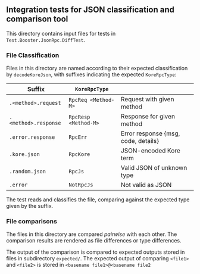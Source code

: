## Integration tests for JSON classification and comparison tool

This directory contains input files for tests in
`Test.Booster.JsonRpc.DiffTest`.

### File Classification

Files in this directory are named according to their expected
classification by `decodeKoreJson`, with suffixes indicating the
expected `KoreRpcType`:

| Suffix               | `KoreRpcType`        |                                     |
|----------------------|----------------------|-------------------------------------|
| `.<method>.request`  | `RpcReq <Method-M>`  | Request with given method           |
| `.<method>.response` | `RpcResp <Method-M>` | Response for given method           |
| `.error.response`    | `RpcErr`             | Error response {msg, code, details} |
| `.kore.json`         | `RpcKore`            | JSON-encoded Kore term              |
| `.random.json`       | `RpcJs`              | Valid JSON of unknown type          |
| `.error`             | `NotRpcJs`           | Not valid as JSON                   |

The test reads and classifies the file, comparing against the expected
type given by the suffix.

### File comparisons

The files in this directory are compared _pairwise_ with each
other. The comparison results are rendered as file differences or type
differences.

The output of the comparison is compared to expected outputs stored in
files in subdirectory `expected/`.
The expected output of comparing `<file1>` and `<file2>` is stored in
`<basename file1>@<basename file2`

